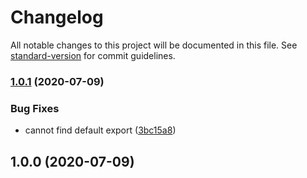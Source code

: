 # Changelog

All notable changes to this project will be documented in this file. See [standard-version](https://github.com/conventional-changelog/standard-version) for commit guidelines.

### [1.0.1](https://github.com/Val-istar-Guo/typescript-nestjs-swagger-plugin/compare/v1.0.0...v1.0.1) (2020-07-09)


### Bug Fixes

* cannot find default export ([3bc15a8](https://github.com/Val-istar-Guo/typescript-nestjs-swagger-plugin/commit/3bc15a8367e8c67901ae1951fe4a008c2499b939))

## 1.0.0 (2020-07-09)
